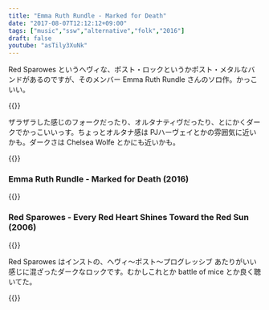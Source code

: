 ```yaml
---
title: "Emma Ruth Rundle - Marked for Death"
date: "2017-08-07T12:12:12+09:00"
tags: ["music","ssw","alternative","folk","2016"]
draft: false
youtube: "asTily3XuNk"
---
```


Red Sparowes というヘヴィな、ポスト・ロックというかポスト・メタルなバンドがあるのですが、そのメンバー Emma Ruth Rundle さんのソロ作。かっこいい。

{{<youtube u5H07c8DlgI>}}

ザラザラした感じのフォークだったり、オルタナティヴだったり、とにかくダークでかっこいいっす。ちょっとオルタナ感は PJハーヴェイとかの雰囲気に近いかも。ダークさは Chelsea Wolfe とかにも近いかも。

{{<youtube wDlJ7BBPJw0>}}

### Emma Ruth Rundle - Marked for Death (2016)
{{<amazon B01KHUFSM2>}}

### Red Sparowes - Every Red Heart Shines Toward the Red Sun (2006)

{{<amazon B000H0MMBS>}}

Red Sparowes はインストの、ヘヴィ〜ポスト〜プログレッシブ あたりがいい感じに混ざったダークなロックです。むかしこれとか battle of mice とか良く聴いてた。

{{<youtube ZjhG7NdSRsc>}}

